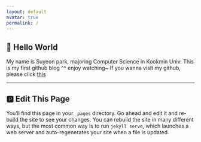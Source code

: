 ```yaml
---
layout: default
avatar: true
permalink: /
---
```

## 🚀 Hello World

My name is Suyeon park, majoring Computer Science in Kookmin Univ.
This is my first github blog ^^ enjoy watching~
If you wanna visit my github, please click <a href="https://github.com/suwith/suwith.github.io">this</a>

---

## 🅿️ Edit This Page
You’ll find this page in your `_pages` directory. Go ahead and edit it and re-build the site to see your changes. You can rebuild the site in many different ways, but the most common way is to run `jekyll serve`, which launches a web server and auto-regenerates your site when a file is updated.
